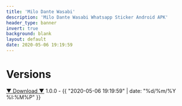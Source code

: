 ```yaml
---
title: 'Milo Dante Wasabi'
description: 'Milo Dante Wasabi Whatsapp Sticker Android APK'
header_type: banner
invert: true
background: blank
layout: default
date: 2020-05-06 19:19:59
---
```

# Versions
<a href="https://www.dropbox.com/s/735ylwrgqemoxba/Milo-Dante-Wasabi.apk?dl=1">▼ Download ▼</a> 1.0.0 - {{ "2020-05-06 19:19:59" | date: "%d/%m/%Y %I:%M%P" }}